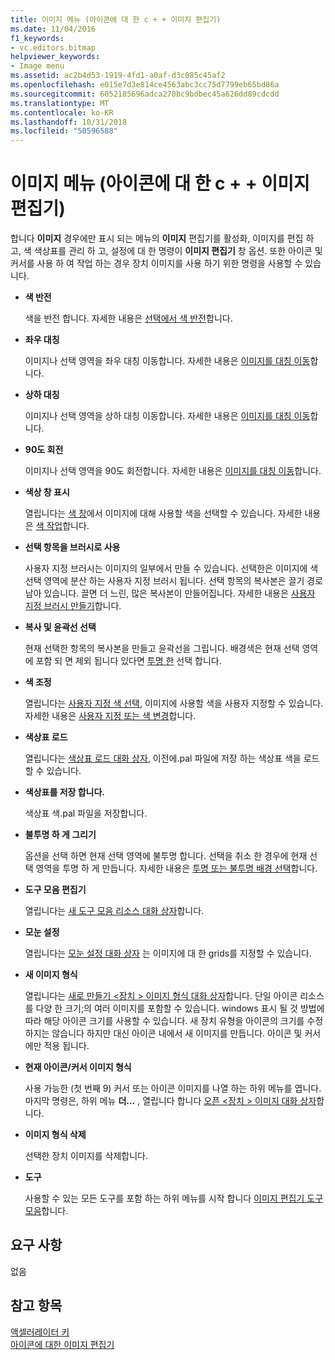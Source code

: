 ```yaml
---
title: 이미지 메뉴 (아이콘에 대 한 c + + 이미지 편집기)
ms.date: 11/04/2016
f1_keywords:
- vc.editors.bitmap
helpviewer_keywords:
- Image menu
ms.assetid: ac2b4d53-1919-4fd1-a0af-d3c085c45af2
ms.openlocfilehash: e015e7d3e814ce4563abc3cc75d7799eb65bd86a
ms.sourcegitcommit: 6052185696adca270bc9bdbec45a626dd89cdcdd
ms.translationtype: MT
ms.contentlocale: ko-KR
ms.lasthandoff: 10/31/2018
ms.locfileid: "50596588"
---
```

# <a name="image-menu-c-image-editor-for-icons"></a>이미지 메뉴 (아이콘에 대 한 c + + 이미지 편집기)

합니다 **이미지** 경우에만 표시 되는 메뉴의 **이미지** 편집기를 활성화, 이미지를 편집 하 고, 색 색상표를 관리 하 고, 설정에 대 한 명령이 **이미지 편집기** 창 옵션. 또한 아이콘 및 커서를 사용 하 여 작업 하는 경우 장치 이미지를 사용 하기 위한 명령을 사용할 수 있습니다.

- **색 반전**

   색을 반전 합니다. 자세한 내용은 [선택에서 색 반전](../windows/inverting-the-colors-in-a-selection-image-editor-for-icons.md)합니다.

- **좌우 대칭**

   이미지나 선택 영역을 좌우 대칭 이동합니다. 자세한 내용은 [이미지를 대칭 이동](../windows/flipping-an-image-image-editor-for-icons.md)합니다.

- **상하 대칭**

   이미지나 선택 영역을 상하 대칭 이동합니다. 자세한 내용은 [이미지를 대칭 이동](../windows/flipping-an-image-image-editor-for-icons.md)합니다.

- **90도 회전**

   이미지나 선택 영역을 90도 회전합니다. 자세한 내용은 [이미지를 대칭 이동](../windows/flipping-an-image-image-editor-for-icons.md)합니다.

- **색상 창 표시**

   열립니다는 [색 창](../windows/colors-window-image-editor-for-icons.md)에서 이미지에 대해 사용할 색을 선택할 수 있습니다. 자세한 내용은 [색 작업](../windows/working-with-color-image-editor-for-icons.md)합니다.

- **선택 항목을 브러시로 사용**

   사용자 지정 브러시는 이미지의 일부에서 만들 수 있습니다. 선택한은 이미지에 색 선택 영역에 분산 하는 사용자 지정 브러시 됩니다. 선택 항목의 복사본은 끌기 경로 남아 있습니다. 끌면 더 느린, 많은 복사본이 만들어집니다. 자세한 내용은 [사용자 지정 브러시 만들기](../windows/creating-a-custom-brush-image-editor-for-icons.md)합니다.

- **복사 및 윤곽선 선택**

   현재 선택한 항목의 복사본을 만들고 윤곽선을 그립니다. 배경색은 현재 선택 영역에 포함 되 면 제외 됩니다 있다면 [투명 한](../windows/choosing-a-transparent-or-opaque-background-image-editor-for-icons.md) 선택 합니다.

- **색 조정**

   열립니다는 [사용자 지정 색 선택](../windows/custom-color-selector-dialog-box-image-editor-for-icons.md), 이미지에 사용할 색을 사용자 지정할 수 있습니다. 자세한 내용은 [사용자 지정 또는 색 변경](../windows/customizing-or-changing-colors-image-editor-for-icons.md)합니다.

- **색상표 로드**

   열립니다는 [색상표 로드 대화 상자](../windows/load-palette-colors-dialog-box-image-editor-for-icons.md), 이전에.pal 파일에 저장 하는 색상표 색을 로드할 수 있습니다.

- **색상표를 저장 합니다.**

   색상표 색.pal 파일을 저장합니다.

- **불투명 하 게 그리기**

   옵션을 선택 하면 현재 선택 영역에 불투명 합니다. 선택을 취소 한 경우에 현재 선택 영역을 투명 하 게 만듭니다. 자세한 내용은 [투명 또는 불투명 배경 선택](../windows/choosing-a-transparent-or-opaque-background-image-editor-for-icons.md)합니다.

- **도구 모음 편집기**

   열립니다는 [새 도구 모음 리소스 대화 상자](../windows/new-toolbar-resource-dialog-box.md)합니다.

- **모눈 설정**

   열립니다는 [모눈 설정 대화 상자](../windows/grid-settings-dialog-box-image-editor-for-icons.md) 는 이미지에 대 한 grids를 지정할 수 있습니다.

- **새 이미지 형식**

   열립니다는 [새로 만들기 \<장치 > 이미지 형식 대화 상자](../windows/new-device-image-type-dialog-box-image-editor-for-icons.md)합니다. 단일 아이콘 리소스를 다양 한 크기;의 여러 이미지를 포함할 수 있습니다. windows 표시 될 것 방법에 따라 해당 아이콘 크기를 사용할 수 있습니다. 새 장치 유형을 아이콘의 크기를 수정 하지는 않습니다 하지만 대신 아이콘 내에서 새 이미지를 만듭니다. 아이콘 및 커서에만 적용 됩니다.

- **현재 아이콘/커서 이미지 형식**

   사용 가능한 (첫 번째 9) 커서 또는 아이콘 이미지를 나열 하는 하위 메뉴를 엽니다. 마지막 명령은, 하위 메뉴 **더...** , 열립니다 합니다 [오픈 \<장치 > 이미지 대화 상자](../windows/open-device-image-dialog-box-image-editor-for-icons.md)합니다.

- **이미지 형식 삭제**

   선택한 장치 이미지를 삭제합니다.

- **도구**

   사용할 수 있는 모든 도구를 포함 하는 하위 메뉴를 시작 합니다 [이미지 편집기 도구 모음](../windows/toolbar-image-editor-for-icons.md)합니다.

## <a name="requirements"></a>요구 사항

없음

## <a name="see-also"></a>참고 항목

[액셀러레이터 키](../windows/accelerator-keys-image-editor-for-icons.md)<br/>
[아이콘에 대한 이미지 편집기](../windows/image-editor-for-icons.md)